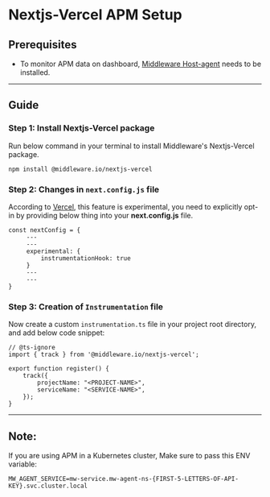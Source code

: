 # Nextjs-Vercel APM Setup

## Prerequisites

* To monitor APM data on dashboard, [Middleware Host-agent](https://docs.middleware.io/docs/getting-started) needs to be installed.

--------------------

## Guide

### Step 1: Install Nextjs-Vercel package

Run below command in your terminal to install Middleware's Nextjs-Vercel package.
```
npm install @middleware.io/nextjs-vercel
```

### Step 2: Changes in `next.config.js` file

According to [Vercel](https://vercel.com/), this feature is experimental, you need to explicitly opt-in by providing below thing into your **next.config.js** file.
```
const nextConfig = {
     ---
     ---
     experimental: {
         instrumentationHook: true
     }
     ---
     ---
}
```

### Step 3: Creation of `Instrumentation` file

Now create a custom `instrumentation.ts` file in your project root directory, and add below code snippet:
```
// @ts-ignore
import { track } from '@middleware.io/nextjs-vercel';

export function register() {
    track({
        projectName: "<PROJECT-NAME>",
        serviceName: "<SERVICE-NAME>",
    });
}
```

---------------------

## Note:

If you are using APM in a Kubernetes cluster, Make sure to pass this ENV variable:

```
MW_AGENT_SERVICE=mw-service.mw-agent-ns-{FIRST-5-LETTERS-OF-API-KEY}.svc.cluster.local
```